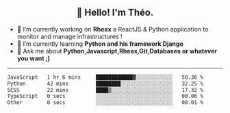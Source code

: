 <h2 align="center">👋 Hello! I'm Théo.</h2>


- 🔭 I’m currently working on **Rheax** a ReactJS & Python application to monitor and manage infrastructures ! 
- 🌱 I’m currently learning **Python and his framework Django**
- 💬 Ask me about **Python,Javascript,Rheax,Git,Databases or whatever you want ;)**

-------



<!--START_SECTION:waka-->

```txt
JavaScript   1 hr 6 mins     ████████████▓░░░░░░░░░░░░   50.36 %
Python       42 mins         ████████░░░░░░░░░░░░░░░░░   32.25 %
SCSS         22 mins         ████▒░░░░░░░░░░░░░░░░░░░░   17.32 %
TypeScript   0 secs          ░░░░░░░░░░░░░░░░░░░░░░░░░   00.06 %
Other        0 secs          ░░░░░░░░░░░░░░░░░░░░░░░░░   00.01 %
```

<!--END_SECTION:waka-->
